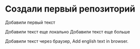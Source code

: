 # Создали первый репозиторий

Добавили  первый текст

Добавили текст еще локально
Добавили текст еще больше

Добавили текст через браузер, Add english text in browser.

